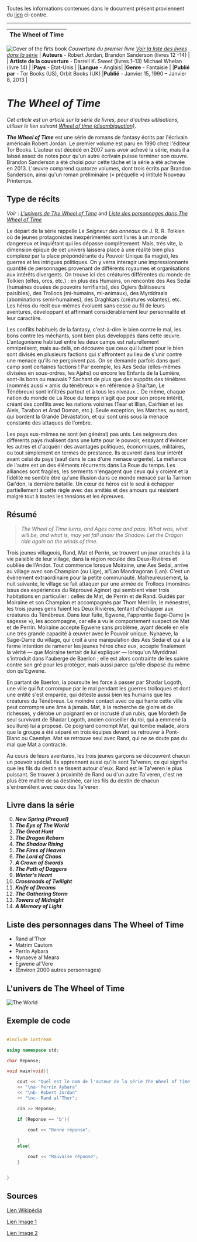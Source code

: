 
Toutes les informations contenues dans le document présent proviennent du [lien](https://fr.wikipedia.org/wiki/La_Roue_du_temps) ci-contre. 

---


| The Wheel of Time  |
|-------------------|
![Cover of the firts book](/ImageRelative.jpg)
*Couverture du premier livre*
[*Voir la liste des livres dans la série*](#livre-dans-la-s%C3%A9rie)
| **Auteurs** - Robert Jordan, Brandon Sanderson (livres 12 -14) |
| **Artiste de la couverture** - Darrell K. Sweet (livres 1–13) Michael Whelan (livre 14) |
|**Pays** - État-Unis |
|**Langue** - Anglais|
|**Genre** - Fantaisie |
|**Publié par** - Tor Books (US), Orbit Books (UK)
|**Publié** - Janvier 15, 1990 – Janvier 8, 2013 |


# *The Wheel of Time*

*Cet article est un article sur la série de livres, pour d'autres uitlisations, utiliser le lien suivant [Wheel of time (disambiguation)](https://en.wikipedia.org/wiki/Wheel_of_time_(disambiguation))*.

***The Wheel of Time*** est une série de romans de fantasy écrits par l'écrivain américain Robert Jordan. Le premier volume est paru en 1990 chez l'éditeur Tor Books. L'auteur est décédé en 2007 sans avoir achevé la série, mais il a laissé assez de notes pour qu'un autre écrivain puisse terminer son œuvre. Brandon Sanderson a été choisi pour cette tâche et la série a été achevée en 2013. L'œuvre comprend quatorze volumes, dont trois écrits par Brandon Sanderson, ainsi qu'un roman préliminaire (« préquelle ») intitulé Nouveau Printemps.

## Type de récits

*Voir :* [*L'univers de The Wheel of Time*](#lunivers-de-the-wheel-of-time) and [*Liste des personnages dans The Wheel of Time*](#liste-des-personnages-dans-the-wheel-of-time)

Le départ de la série rappelle *Le Seigneur des anneaux* de J. R. R. Tolkien où de jeunes protagonistes inexpérimentés sont livrés à un monde dangereux et inquiétant qui les dépasse complètement. Mais, très vite, la dimension épique de cet univers laissera place à une réalité bien plus complexe par la place prépondérante du Pouvoir Unique (la magie), les guerres et les intrigues politiques. On y verra interagir une impressionnante quantité de personnages provenant de différents royaumes et organisations aux intérêts divergents. On trouve ici des créatures différentes du monde de Tolkien (elfes, orcs, etc.) : en plus des Humains, on rencontre des Aes Sedai (humaines douées de pouvoirs terrifiants), des Ogiers (bâtisseurs paisibles), des Trollocs (mi-humains, mi-animaux), des Myrddraals (abominations semi-humaines), des Draghkars (créatures volantes), etc. Les héros du récit eux-mêmes évoluent sans cesse au fil de leurs aventures, développant et affirmant considérablement leur personnalité et leur caractère.

Les conflits habituels de la fantasy, c'est-à-dire le bien contre le mal, les bons contre les méchants, sont bien plus développés dans cette œuvre. L'antagonisme habituel entre les deux camps est naturellement omniprésent, mais au-delà, on découvre que ceux qui luttent pour le bien sont divisés en plusieurs factions qui s'affrontent au lieu de s'unir contre une menace qu'ils ne perçoivent pas. On se demande parfois dans quel camp sont certaines factions ! Par exemple, les Aes Sedai (elles-mêmes divisées en sous-ordres, les Ajahs) ou encore les Enfants de la Lumière, sont-ils bons ou mauvais ? Sachant de plus que des suppôts des ténèbres (nommés aussi « amis du ténébreux » en référence à Shai'tan, Le Ténébreux) sont infiltrés partout et à tous les niveaux... De même, chaque nation du monde de La Roue du temps n'agit que pour son propre intérêt, créant des conflits avec les nations voisines (Tear et Illian, Cairhien et les Aiels, Tarabon et Arad Doman, etc.). Seule exception, les Marches, au nord, qui bordent la Grande Dévastation, et qui sont unis sous la menace constante des attaques de l'ombre.

Les pays eux-mêmes ne sont (en général) pas unis. Les seigneurs des différents pays rivalisent dans une lutte pour le pouvoir, essayant d'évincer les autres et d'acquérir des avantages politiques, économiques, militaires, ou tout simplement en termes de prestance. Ils œuvrent dans leur intérêt avant celui du pays (sauf dans le cas d'une menace urgente). La méfiance de l'autre est un des éléments récurrents dans La Roue du temps. Les alliances sont fragiles, les serments n'engagent que ceux qui y croient et la fidélité ne semble être qu'une illusion dans ce monde menacé par la Tarmon Gai'don, la dernière bataille. Un cœur de héros est le seul à échapper partiellement à cette règle avec des amitiés et des amours qui résistent malgré tout à toutes les tensions et les épreuves.


## Résumé


>*The Wheel of Time turns, and Ages come and 
>pass. What was, what will be, and what is, 
>may yet fall under the Shadow. Let the 
>Dragon ride again on the winds of time*.


Trois jeunes villageois, Rand, Mat et Perrin, se trouvent un jour arrachés à la vie paisible de leur village, dans la région reculée des Deux-Rivières et oubliée de l'Andor. Tout commence lorsque Moiraine, une Aes Sedai, arrive au village avec son Champion (ou Lige), al'Lan Mandragoran (Lan). C'est un évènement extraordinaire pour la petite communauté. Malheureusement, la nuit suivante, le village se fait attaquer par une armée de Trollocs (monstres issus des expériences du Réprouvé Aginor) qui semblent viser trois habitations en particulier : celles de Mat, de Perrin et de Rand. Guidés par Moiraine et son Champion et accompagnés par Thom Merrilin, le ménestrel, les trois jeunes gens fuient les Deux Rivières, tentant d'échapper aux créatures du Ténébreux. Dans leur fuite, Egwene, l'apprentie Sage-Dame (« sagesse »), les accompagne, car elle a vu le comportement suspect de Mat et de Perrin. Moiraine accepte Egwene sans problème, ayant décelé en elle une très grande capacité à œuvrer avec le Pouvoir unique. Nynaeve, la Sage-Dame du village, qui croit à une manipulation des Aes Sedai et qui a la ferme intention de ramener les jeunes héros chez eux, accepte finalement la vérité — que Moiraine tentait de lui expliquer — lorsqu'un Myrddraal s'introduit dans l'auberge de Baerlon ; elle est alors contrainte de les suivre contre son gré pour les protéger, mais aussi parce qu'elle dispose du même don qu'Egwene.

En partant de Baerlon, la poursuite les force à passer par Shadar Logoth, une ville qui fut corrompue par le mal pendant les guerres trolloques et dont une entité s'est emparée, qui déteste aussi bien les humains que les créatures du Ténébreux. Le moindre contact avec ce qui hante cette ville peut corrompre une âme à jamais. Mat, à la recherche de gloire et de richesses, y dérobe un poignard en or incrusté d'un rubis, que Mordeth (le seul survivant de Shadar Logoth, ancien conseiller du roi, qui a emmené la souillure) lui a proposé. Ce poignard corrompt Mat, qui tombe malade, alors que le groupe a été séparé en trois équipes devant se retrouver à Pont-Blanc ou Caemlyn. Mat se retrouve seul avec Rand, qui ne se doute pas du mal que Mat a contracté.

Au cours de leurs aventures, les trois jeunes garçons se découvrent chacun un pouvoir spécial. Ils apprennent aussi qu'ils sont Ta'veren, ce qui signifie que les fils du destin se tissent autour d'eux. Rand est le Ta'veren le plus puissant. Se trouver à proximité de Rand ou d'un autre Ta'veren, c'est ne plus être maître de sa destinée, car les fils du destin de chacun s'entremêlent avec ceux des Ta'veren.

## Livre dans la série

0. ***New Spring (Prequel)*** 
1. ***The Eye of The World*** 
2. ***The Great Hunt***
3. ***The Dragon Reborn***
4. ***The Shadow Rising***
5. ***The Fires of Heaven***
6. ***The Lord of Chaos***
7. ***A Crown of Swords***
8. ***The Path of Daggers***
9. ***Winter's Heart***
10. ***Crossroads of Twilight***
11. ***Knife of Dreams***
12. ***The Gathering Storm***
13. ***Towers of Midnight***
14. ***A Memory of Light***



## Liste des personnages dans The Wheel of Time 

* Rand al'Thor
* Matrim Cautom
* Perrin Aybara
* Nynaeve al'Meara
* Egwene al'Vere
* (Environ 2000 autres personnages)


## L'univers de The Wheel of Time

![The World](https://static.wikia.nocookie.net/wot/images/7/78/Randland.jpg/revision/latest?cb=20100502211245)


## Exemple de code

[Voici un exemple de code (plus bas) et un exemple de commentaire]: #



```` cpp 

#include iostream

using namespace std;

char Reponse;

void main(void){

    cout << "Quel est le nom de l'auteur de la série The Wheel of Time?"
    << "\na- Perrin Aybara"
    << "\nb- Robert Jordan"
    << "\nc- Rand al'Thor";

    cin >> Reponse;

    if (Reponse == 'b'){
        
        cout << "Bonne réponse";

    }
    else{

        cout << "Mauvaise réponse";
    }


}
````


## Sources

[Lien Wikipédia](https://fr.wikipedia.org/wiki/La_Roue_du_temps)

[Lien Image 1](https://en.wikipedia.org/wiki/The_Wheel_of_Time#/media/File:WoT01_TheEyeOfTheWorld.jpg)

[Lien Image 2](https://static.wikia.nocookie.net/wot/images/7/78/Randland.jpg/revision/latest?cb=20100502211245)

    







